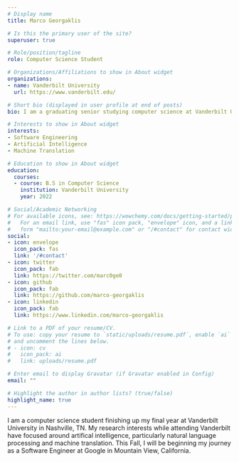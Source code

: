 ```yaml
---
# Display name
title: Marco Georgaklis

# Is this the primary user of the site?
superuser: true

# Role/position/tagline
role: Computer Science Student

# Organizations/Affiliations to show in About widget
organizations:
- name: Vanderbilt University
  url: https://www.vanderbilt.edu/

# Short bio (displayed in user profile at end of posts)
bio: I am a graduating senior studying computer science at Vanderbilt University.

# Interests to show in About widget
interests:
- Software Engineering
- Artificial Intelligence
- Machine Translation

# Education to show in About widget
education:
  courses:
  - course: B.S in Computer Science
    institution: Vanderbilt University
    year: 2022

# Social/Academic Networking
# For available icons, see: https://wowchemy.com/docs/getting-started/page-builder/#icons
#   For an email link, use "fas" icon pack, "envelope" icon, and a link in the
#   form "mailto:your-email@example.com" or "/#contact" for contact widget.
social:
- icon: envelope
  icon_pack: fas
  link: '/#contact'
- icon: twitter
  icon_pack: fab
  link: https://twitter.com/marc0ge0
- icon: github
  icon_pack: fab
  link: https://github.com/marco-georgaklis
- icon: linkedin
  icon_pack: fab
  link: https://www.linkedin.com/marco-georgaklis

# Link to a PDF of your resume/CV.
# To use: copy your resume to `static/uploads/resume.pdf`, enable `ai` icons in `params.toml`, 
# and uncomment the lines below.
# - icon: cv
#   icon_pack: ai
#   link: uploads/resume.pdf

# Enter email to display Gravatar (if Gravatar enabled in Config)
email: ""

# Highlight the author in author lists? (true/false)
highlight_name: true
---
```


I am a computer science student finishing up my final year at Vanderbilt University in Nashville, TN. My research interests while attending Vanderbilt have focused around artifical intelligence, particularly natural language processing and machine translation. This Fall, I will be beginning my journey as a Software Engineer at Google in Mountain View, California.

<!-- {{< icon name="download" pack="fas" >}} Download my {{< staticref "uploads/demo_resume.pdf" "newtab" >}}resumé{{< /staticref >}}. -->
